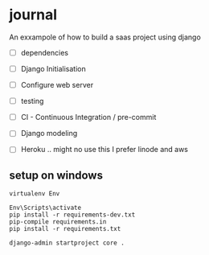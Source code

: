 # journal
An exxampole of how to build a saas project using django

* [ ] dependencies
* [ ] Django Initialisation
* [ ] Configure web server
* [ ] testing
* [ ] CI - Continuous Integration / pre-commit
* [ ] Django modeling
* [ ] Heroku  .. might no use this I prefer linode and aws


## setup on windows

```
virtualenv Env

Env\Scripts\activate
pip install -r requirements-dev.txt
pip-compile requirements.in
pip install -r requirements.txt

django-admin startproject core .
```





